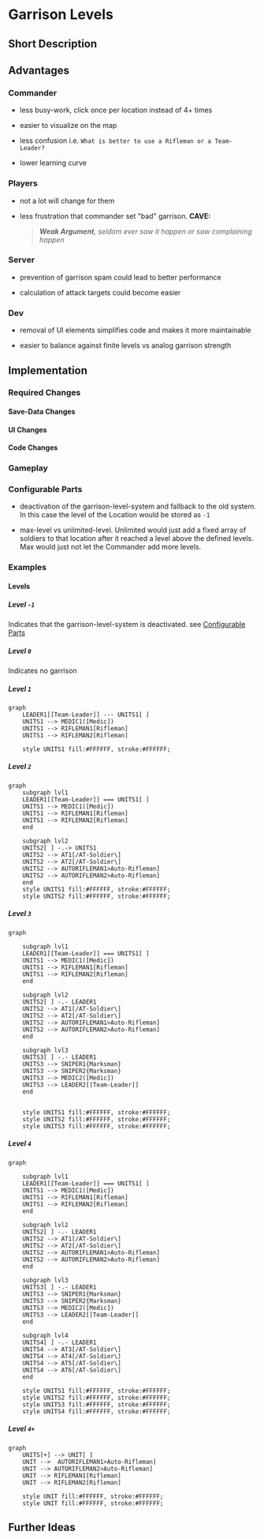 # Garrison Levels

## Short Description

## Advantages

### Commander

- less busy-work, click once per location instead of 4+ times

- easier to visualize on the map

- less confusion i.e. `What is better to use a Rifleman or a Team-Leader?`

- lower learning curve

### Players

- not a lot will change for them

- less frustration that commander set "bad" garrison.
    ****CAVE:****
    > ***Weak Argument**, seldom ever saw it happen or saw complaining happen*

### Server

- prevention of garrison spam could lead to better performance

- calculation of attack targets could become easier

### Dev

- removal of UI elements simplifies code and makes it more maintainable

- easier to balance against finite levels vs analog garrison strength

## Implementation

### Required Changes

#### Save-Data Changes

#### UI Changes

#### Code Changes

### Gameplay

### Configurable Parts

- deactivation of the garrison-level-system and fallback to the old system. In this case the level of the Location would be stored as `-1`

- max-level vs unlimited-level. Unlimited would just add a fixed array of soldiers to that location after it reached a level above the defined levels. Max would just not let the Commander add more levels.

### Examples

#### Levels

##### Level `-1`

Indicates that the garrison-level-system is deactivated. see [Configurable Parts](#Configurable-Parts)

##### Level `0`

Indicates no garrison

##### Level `1`

```mermaid
graph
    LEADER1[[Team-Leader]] --- UNITS1[ ]
    UNITS1 --> MEDIC1([Medic])
    UNITS1 --> RIFLEMAN1[Rifleman]
    UNITS1 --> RIFLEMAN2[Rifleman]

    style UNITS1 fill:#FFFFFF, stroke:#FFFFFF;
```

##### Level `2`

```mermaid
graph
    subgraph lvl1
    LEADER1[[Team-Leader]] === UNITS1[ ]
    UNITS1 --> MEDIC1([Medic])
    UNITS1 --> RIFLEMAN1[Rifleman]
    UNITS1 --> RIFLEMAN2[Rifleman]
    end

    subgraph lvl2
    UNITS2[ ] -.-> UNITS1
    UNITS2 --> AT1[/AT-Soldier\]
    UNITS2 --> AT2[/AT-Soldier\]
    UNITS2 --> AUTORIFLEMAN1>Auto-Rifleman]
    UNITS2 --> AUTORIFLEMAN2>Auto-Rifleman]
    end
    style UNITS1 fill:#FFFFFF, stroke:#FFFFFF;
    style UNITS2 fill:#FFFFFF, stroke:#FFFFFF;
```

##### Level `3`

```mermaid
graph

    subgraph lvl1
    LEADER1[[Team-Leader]] === UNITS1[ ]
    UNITS1 --> MEDIC1([Medic])
    UNITS1 --> RIFLEMAN1[Rifleman]
    UNITS1 --> RIFLEMAN2[Rifleman]
    end

    subgraph lvl2
    UNITS2[ ] -.- LEADER1
    UNITS2 --> AT1[/AT-Soldier\]
    UNITS2 --> AT2[/AT-Soldier\]
    UNITS2 --> AUTORIFLEMAN1>Auto-Rifleman]
    UNITS2 --> AUTORIFLEMAN2>Auto-Rifleman]
    end

    subgraph lvl3
    UNITS3[ ] -.- LEADER1
    UNITS3 --> SNIPER1{Marksman}
    UNITS3 --> SNIPER2{Marksman}
    UNITS3 --> MEDIC2([Medic])
    UNITS3 --> LEADER2[[Team-Leader]]
    end


    style UNITS1 fill:#FFFFFF, stroke:#FFFFFF;
    style UNITS2 fill:#FFFFFF, stroke:#FFFFFF;
    style UNITS3 fill:#FFFFFF, stroke:#FFFFFF;
```

##### Level `4`

```mermaid
graph

    subgraph lvl1
    LEADER1[[Team-Leader]] === UNITS1[ ]
    UNITS1 --> MEDIC1([Medic])
    UNITS1 --> RIFLEMAN1[Rifleman]
    UNITS1 --> RIFLEMAN2[Rifleman]
    end

    subgraph lvl2
    UNITS2[ ] -.- LEADER1
    UNITS2 --> AT1[/AT-Soldier\]
    UNITS2 --> AT2[/AT-Soldier\]
    UNITS2 --> AUTORIFLEMAN1>Auto-Rifleman]
    UNITS2 --> AUTORIFLEMAN2>Auto-Rifleman]
    end

    subgraph lvl3
    UNITS3[ ] -.- LEADER1
    UNITS3 --> SNIPER1{Marksman}
    UNITS3 --> SNIPER2{Marksman}
    UNITS3 --> MEDIC2([Medic])
    UNITS3 --> LEADER2[[Team-Leader]]
    end

    subgraph lvl4
    UNITS4[ ] -.- LEADER1
    UNITS4 --> AT3[/AT-Soldier\]
    UNITS4 --> AT4[/AT-Soldier\]
    UNITS4 --> AT5[/AT-Soldier\]
    UNITS4 --> AT6[/AT-Soldier\]
    end

    style UNITS1 fill:#FFFFFF, stroke:#FFFFFF;
    style UNITS2 fill:#FFFFFF, stroke:#FFFFFF;
    style UNITS3 fill:#FFFFFF, stroke:#FFFFFF;
    style UNITS4 fill:#FFFFFF, stroke:#FFFFFF;
```

##### Level `4+`

```mermaid
graph
    UNITS[+] --> UNIT[ ]
    UNIT -->  AUTORIFLEMAN1>Auto-Rifleman]
    UNIT --> AUTORIFLEMAN2>Auto-Rifleman]
    UNIT --> RIFLEMAN1[Rifleman]
    UNIT --> RIFLEMAN2[Rifleman]

    style UNIT fill:#FFFFFF, stroke:#FFFFFF;
    style UNIT fill:#FFFFFF, stroke:#FFFFFF;

```

## Further Ideas

